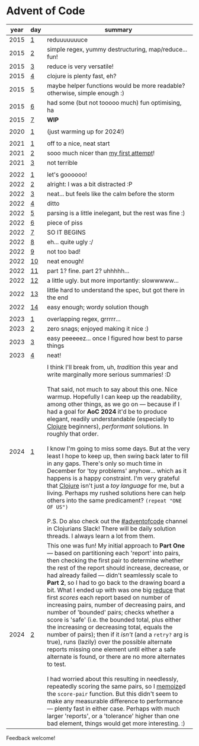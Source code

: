 # Advent of Code

| year | day | summary |
| --- | --- | --- |
| 2015 | [1](src/y2015/d1.clj) | reduuuuuuuce |
| 2015 | [2](src/y2015/d2.clj) | simple regex, yummy destructuring, map/reduce... fun! |
| 2015 | [3](src/y2015/d3.clj) | reduce is very versatile! |
| 2015 | [4](src/y2015/d4.clj) | clojure is plenty fast, eh? |
| 2015 | [5](src/y2015/d5.clj) | maybe helper functions would be more readable? otherwise, simple enough :) |
| 2015 | [6](src/y2015/d6.clj) | had some (but not tooooo much) fun optimising, ha |
| 2015 | [7](src/y2015/d7.clj) | **WIP** |
| | | |
| 2020 | [1](src/y2020/d1.clj) | (just warming up for 2024!) |
| | | |
| 2021 | [1](src/y2021/d1.clj) | off to a nice, neat start |
| 2021 | [2](src/y2021/d2.clj) | sooo much nicer than [my first attempt](https://github.com/CarnunMP/AoC-2021/blob/master/src/days/day2.clj)! |
| 2021 | [3](src/y2021/d3.clj) | not terrible |
| | | |
| 2022 | [1](src/y2022/d1.clj) | let's goooooo! |
| 2022 | [2](src/y2022/d2.clj) | alright: I was a bit distracted :P |
| 2022 | [3](src/y2022/d3.clj) | neat... but feels like the calm before the storm |
| 2022 | [4](src/y2022/d4.clj) | ditto |
| 2022 | [5](src/y2022/d5.clj) | parsing is a little inelegant, but the rest was fine :) |
| 2022 | [6](src/y2022/d6.clj) | piece of piss |
| 2022 | [7](src/y2022/d7.clj) | SO IT BEGINS |
| 2022 | [8](src/y2022/d8.clj) | eh... quite ugly :/ |
| 2022 | [9](src/y2022/d9.clj) | not too bad! |
| 2022 | [10](src/y2022/d10.clj) | neat enough! |
| 2022 | [11](src/y2022/d11.clj) | part 1? fine. part 2? uhhhhh... |
| 2022 | [12](src/y2022/d12.clj) | a little ugly. but more importantly: slowwwww... |
| 2022 | [13](src/y2022/d13.clj) | little hard to understand the spec, but got there in the end |
| 2022 | [14](src/y2022/d14.clj) | easy enough; wordy solution though |
| | | |
| 2023 | [1](src/y2023/d1.clj) | overlapping regex, grrrrr... |
| 2023 | [2](src/y2023/d2.clj) | zero snags; enjoyed making it nice :) |
| 2023 | [3](src/y2023/d3.clj) | easy peeeeez... once I figured how best to parse things |
| 2023 | [4](src/y2023/d4.clj) | neat! |
| | | |
| 2024 | [1](src/y2024/d1.clj) | I think I'll break from, uh, _tradition_ this year and write marginally more serious summaries! :D</br></br>That said, not much to say about this one. Nice warmup. Hopefully I can keep up the readability, among other things, as we go on — because if I had a goal for **AoC 2024** it'd be to produce elegant, readily understandable (especially to [Clojure](https://clojure.org) beginners), _performant_ solutions. In roughly that order.</br></br>I know I'm going to miss some days. But at the very least I hope to keep up, then swing back later to fill in any gaps. There's only so much time in December for 'toy problems' anyhow... which as it happens is a happy constraint. I'm very grateful that [Clojure](https://clojure.org) isn't just a _toy language_ for me, but a living. Perhaps my rushed solutions here can help others into the same predicament? `(repeat "ONE OF US")`</br></br>P.S. Do also check out the [#adventofcode](https://clojurians.slack.com/archives/C0GLTDB2T) channel in Clojurians Slack! There will be daily solution threads. I always learn a lot from them. |
| 2024 | [2](src/y2024/d2.clj) | This one was fun! My initial approach to **Part One** — based on partitioning each 'report' into pairs, then checking the first pair to determine whether the rest of the report should increase, decrease, or had already failed — didn't seamlessly scale to **Part 2**, so I had to go back to the drawing board a bit. What I ended up with was one big [reduce](https://clojuredocs.org/clojure.core/reduce) that first _scores_ each report based on number of increasing pairs, number of decreasing pairs, and number of 'bounded' pairs; checks whether a score is 'safe' (i.e. the bounded total, plus either the increasing or decreasing total, equals the number of pairs); then if it *isn't* (and a `retry?` arg is true), runs (lazily) over the possible alternate reports missing one element until either a safe alternate is found, or there are no more alternates to test.</br></br>I had worried about this resulting in needlessly, repeatedly scoring the same pairs, so I [memoize](https://clojuredocs.org/clojure.core/memoize)d the `score-pair` function. But this didn't seem to make any measurable difference to performance — plenty fast in either case. Perhaps with much larger 'reports', or a 'tolerance' higher than one bad element, things would get more interesting. :) |

Feedback welcome!
